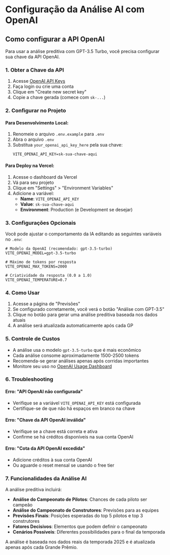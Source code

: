 # Configuração da Análise AI com OpenAI

## Como configurar a API OpenAI

Para usar a análise preditiva com GPT-3.5 Turbo, você precisa configurar sua chave da API OpenAI.

### 1. Obter a Chave da API

1. Acesse [OpenAI API Keys](https://platform.openai.com/api-keys)
2. Faça login ou crie uma conta
3. Clique em "Create new secret key"
4. Copie a chave gerada (comece com `sk-...`)

### 2. Configurar no Projeto

#### Para Desenvolvimento Local:

1. Renomeie o arquivo `.env.example` para `.env`
2. Abra o arquivo `.env`
3. Substitua `your_openai_api_key_here` pela sua chave:
   ```
   VITE_OPENAI_API_KEY=sk-sua-chave-aqui
   ```

#### Para Deploy na Vercel:

1. Acesse o dashboard da Vercel
2. Vá para seu projeto
3. Clique em "Settings" > "Environment Variables"
4. Adicione a variável:
   - **Name**: `VITE_OPENAI_API_KEY`
   - **Value**: `sk-sua-chave-aqui`
   - **Environment**: Production (e Development se desejar)

### 3. Configurações Opcionais

Você pode ajustar o comportamento da IA editando as seguintes variáveis no `.env`:

```env
# Modelo da OpenAI (recomendado: gpt-3.5-turbo)
VITE_OPENAI_MODEL=gpt-3.5-turbo

# Máximo de tokens por resposta
VITE_OPENAI_MAX_TOKENS=2000

# Criatividade da resposta (0.0 a 1.0)
VITE_OPENAI_TEMPERATURE=0.7
```

### 4. Como Usar

1. Acesse a página de "Previsões"
2. Se configurado corretamente, você verá o botão "Análise com GPT-3.5"
3. Clique no botão para gerar uma análise preditiva baseada nos dados atuais
4. A análise será atualizada automaticamente após cada GP

### 5. Controle de Custos

- A análise usa o modelo `gpt-3.5-turbo` que é mais econômico
- Cada análise consome aproximadamente 1500-2500 tokens
- Recomenda-se gerar análises apenas após corridas importantes
- Monitore seu uso no [OpenAI Usage Dashboard](https://platform.openai.com/usage)

### 6. Troubleshooting

#### Erro: "API OpenAI não configurada"
- Verifique se a variável `VITE_OPENAI_API_KEY` está configurada
- Certifique-se de que não há espaços em branco na chave

#### Erro: "Chave da API OpenAI inválida"
- Verifique se a chave está correta e ativa
- Confirme se há créditos disponíveis na sua conta OpenAI

#### Erro: "Cota da API OpenAI excedida"
- Adicione créditos à sua conta OpenAI
- Ou aguarde o reset mensal se usando o free tier

### 7. Funcionalidades da Análise AI

A análise preditiva incluirá:

- **Análise do Campeonato de Pilotos**: Chances de cada piloto ser campeão
- **Análise do Campeonato de Construtores**: Previsões para as equipes
- **Previsões Finais**: Posições esperadas do top 5 pilotos e top 3 construtores
- **Fatores Decisivos**: Elementos que podem definir o campeonato
- **Cenários Possíveis**: Diferentes possibilidades para o final da temporada

A análise é baseada nos dados reais da temporada 2025 e é atualizada apenas após cada Grande Prêmio.
